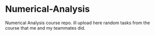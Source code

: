 # Numerical-Analysis
Numerical Analysis course repo. ill upload here random tasks from the course that me and my teammates did.
